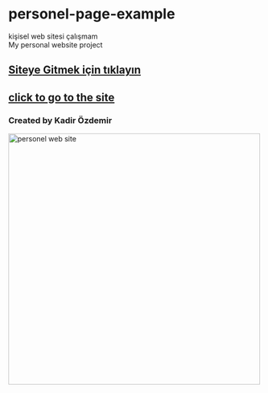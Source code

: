 # personel-page-example

kişisel web sitesi çalışmam
<br>
My personal website project

## [Siteye Gitmek için tıklayın](https://kadirozdemir00.netlify.app/)
## [click to go to the site](https://kadirozdemir00.netlify.app/)

### Created by Kadir Özdemir

<img src="https://i.hizliresim.com/l6h3nme.png"  width="500px" alt="personel web site" target="_blank" />

